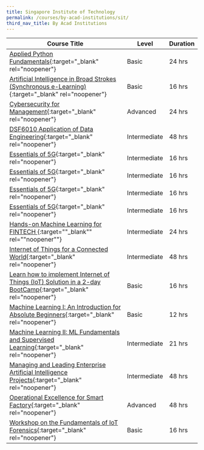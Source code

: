 ```yaml
---
title: Singapore Institute of Technology
permalink: /courses/by-acad-institutions/sit/
third_nav_title: By Acad Institutions
---
```

|Course Title  | Level | Duration |
| - | - | - | 
|[Applied Python Fundamentals](https://www.singaporetech.edu.sg/sitlearn/courses/infocomm-technology/applied-python-fundamentals){:target="_blank" rel="noopener"} |Basic|24 hrs |
|[Artificial Intelligence in Broad Strokes (Synchronous e-Learning)](https://www.singaporetech.edu.sg/sitlearn/courses/infocomm-technology/artificial-intelligence-broad-strokes){:target="_blank" rel="noopener"} |Basic|16 hrs |
|[Cybersecurity for Management](https://www.singaporetech.edu.sg/sitlearn/courses/infocomm-technology/cybersecurity-management){:target="_blank" rel="noopener"} |Advanced|24 hrs |
|[DSF6010 Application of Data Engineering](https://www.singaporetech.edu.sg/sitlearn/courses/infocomm-technology/dsf6010-application-data-engineering){:target="_blank" rel="noopener"} |Intermediate|48 hrs |
|[Essentials of 5G](https://sitlearn.singaporetech.edu.sg/individualcourse/?title=Essentials-of-5G&id=3315571b-c866-eb11-a812-00224816379d&FD=true){:target="_blank" rel="noopener"} |Intermediate|16 hrs |
|[Essentials of 5G](https://sitlearn.singaporetech.edu.sg/individualcourse/?title=Essentials-of-5G&id=3315571b-c866-eb11-a812-00224816379d&FD=true){:target="_blank" rel="noopener"} |Intermediate|16 hrs |
|[Essentials of 5G](https://sitlearn.singaporetech.edu.sg/individualcourse/?title=Essentials-of-5G&id=3315571b-c866-eb11-a812-00224816379d&FD=true){:target="_blank" rel="noopener"} |Intermediate|16 hrs |
|[Essentials of 5G](https://sitlearn.singaporetech.edu.sg/individualcourse/?title=Essentials-of-5G&id=3315571b-c866-eb11-a812-00224816379d&FD=true){:target="_blank" rel="noopener"} |Intermediate|16 hrs |
|[Hands-on Machine Learning for FINTECH ](https://sitlearn.singaporetech.edu.sg/individualcourse/?title=Hands-on-Machine-Learning-for-FINTECH&id=cec8f30d-e67f-eb11-a812-002248161940&FD=true){:target=""_blank"" rel=""noopener""} |Intermediate|24 hrs |
|[Internet of Things for a Connected World](https://sitlearn.singaporetech.edu.sg/individualcourse/?title=FTI6004-Cybersecurity-in-the-New-Economy&id=8f75b80a-97b0-ec11-983f-00224818d7e6&FD=true){:target="_blank" rel="noopener"} |Intermediate|48 hrs |
|[Learn how to implement Internet of Things (IoT) Solution in a 2-day BootCamp](https://sitlearn.singaporetech.edu.sg/individualcourse/?id=d5e3ae8e-ca59-e911-a992-000d3a8288ff){:target="_blank" rel="noopener"} |Basic|16 hrs |
|[Machine Learning I: An Introduction for Absolute Beginners](https://sitlearn.singaporetech.edu.sg/individualcourse/?title=machine-learning-introduction-for-absolute-beginners&id=fa30a8d8-51a1-ea11-a812-000d3a8101d0&FD=true){:target="_blank" rel="noopener"} |Basic|12 hrs |
|[Machine Learning II: ML Fundamentals and Supervised Learning](https://sitlearn.singaporetech.edu.sg/individualcourse/?title=machine-learning-fundamentals-and-supervised-learning&id=61709103-53a1-ea11-a812-000d3a8101d0&FD=true){:target="_blank" rel="noopener"} |Intermediate|21 hrs |
|[Managing and Leading Enterprise Artificial Intelligence Projects](https://sitlearn.singaporetech.edu.sg/individualcourse/?title=DSF6030-Managing-and-Leading-Artificial-Intelligence-Projects-for-Smart-Factory&id=fdffd5c1-3836-ec11-8c64-002248162783&FD=true){:target="_blank" rel="noopener"} |Intermediate|48 hrs |
|[Operational Excellence for Smart Factory](https://sitlearn.singaporetech.edu.sg/individualcourse/?title=DSF6020-Operational-Excellence-for-Smart-Factory&id=bcef68de-ecc4-eb11-bacc-0022481716a7&FD=true){:target="_blank" rel="noopener"} |Advanced|48 hrs |
|[Workshop on the Fundamentals of IoT Forensics](https://sitlearn.singaporetech.edu.sg/individualcourse/?title=Workshop-on-the-Fundamentals-of-IoT-Forensics&id=175aaf0a-a9e8-ec11-bb3c-002248177548&FD=true){:target="_blank" rel="noopener"} |Basic|16 hrs |